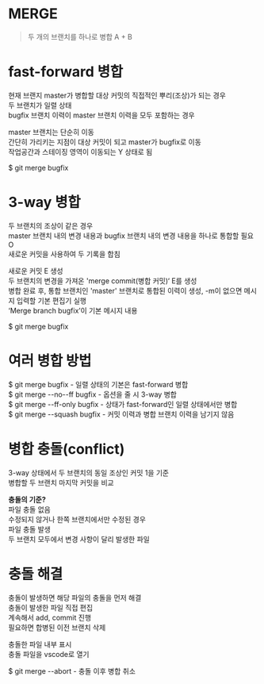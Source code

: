 # MERGE
> 두 개의 브랜치를 하나로 병합
> A + B

# fast-forward 병합
현재 브랜지 master가 병합할 대상 커밋의 직접적인 뿌리(조상)가 되는 경우<br>
두 브랜치가 일렬 상태 <br>
bugfix 브랜치 이력이 master 브랜치 이력을 모두 포함하는 경우<br>

master 브랜치는 단순히 이동<br>
간단히 가리키는 지점이 대상 커밋이 되고 master가 bugfix로 이동<br>
작업공간과 스테이징 영역이 이동되는 Y 상태로 됨<br>

$ git merge bugfix

# 3-way 병합
두 브랜치의 조상이 같은 경우<br>
master 브랜치 내의 변경 내용과 bugfix 브랜치 내의 변경 내용을 하나로 통합할 필요 O<br>
새로운 커밋을 사용하여 두 기록을 합침<br>

새로운 커밋 E 생성<br>
두 브랜치의 변경을 가져온 'merge commit(병합 커밋)‘ E를 생성<br>
병합 완료 후, 통합 브랜치인 'master' 브랜치로 통합된 이력이 생성, -m이 없으면 메시지 입력할 기본 편집기 실행<br>
‘Merge branch bugfix’이 기본 메시지 내용<br>

$ git merge bugfix

# 여러 병합 방법
$ git merge bugfix - 일렬 상태의 기본은 fast-forward 병합<br>
$ git merge --no--ff bugfix - 옵션을 줄 시 3-way 병합<br>
$ git merge --ff-only bugfix - 상태가 fast-forward인 일렬 상태에서만 병합<br>
$ git merge --squash bugfix - 커밋 이력과 병합 브랜치 이력을 남기지 않음

# 병합 충돌(conflict)
3-way 상태에서 두 브랜치의 동일 조상인 커밋 1을 기준<br>
병합할 두 브랜치 마지막 커밋을 비교<br>

<b>충돌의 기준?</b><br>
파일 충돌 없음<br>
수정되지 않거나 한쪽 브랜치에서만 수정된 경우<br>
파일 충돌 발생<br>
두 브랜치 모두에서 변경 사항이 달리 발생한 파일

# 충돌 해결
충돌이 발생하면 해당 파일의 충돌을 먼저 해결<br>
충돌이 발생한 파일 직접 편집<br>
계속해서 add, commit 진행<br>
필요하면 합병된 이전 브랜치 삭제<br>

충돌한 파일 내부 표시<br>
충돌 파일을 vscode로 열기<br>

$ git merge --abort - 충돌 이후 병합 취소
